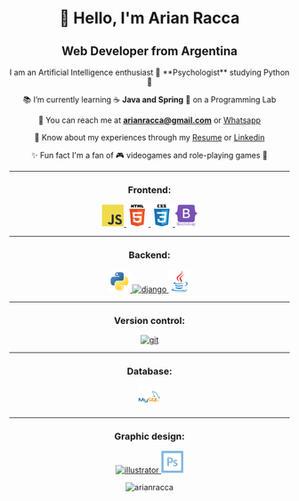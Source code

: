 <h1 align="center">👋 Hello, I'm Arian Racca</h1>

<div align="center">
<h2>Web Developer from Argentina</h1>

<p>
I am an Artificial Intelligence enthusiast 🧠 **Psychologist** studying Python 🐍

📚 I’m currently learning ☕ **Java and Spring** 🍃 on a Programming Lab

📧 You can reach me at **arianracca@gmail.com** or [Whatsapp](https://api.whatsapp.com/send?phone=5493413555676)

📄 Know about my experiences through my [Resume](https://github.com/arianracca/CV) or [Linkedin](https://www.linkedin.com/in/arianracca/)

✨ Fun fact I'm a fan of 🎮 videogames and role-playing games 🎲
</p>
</div>

---
<div align="center">
<h3>Frontend:</h3>
<p>
  <!-- JavaScript -->
  <a href="https://developer.mozilla.org/en-US/docs/Web/JavaScript" target="_blank" rel="noreferrer"> <img src="https://raw.githubusercontent.com/devicons/devicon/master/icons/javascript/javascript-original.svg" alt="javascript" width="40" height="40"/> </a>
  <!-- HTML5 -->
  <a href="https://www.w3.org/html/" target="_blank" rel="noreferrer"> <img src="https://raw.githubusercontent.com/devicons/devicon/master/icons/html5/html5-original-wordmark.svg" alt="html5" width="40" height="40"/> </a>
  <!-- CSS3 -->
  <a href="https://www.w3schools.com/css/" target="_blank" rel="noreferrer"> <img src="https://raw.githubusercontent.com/devicons/devicon/master/icons/css3/css3-original-wordmark.svg" alt="css3" width="40" height="40"/> </a>
  <!-- Bootstrap -->
  <a href="https://getbootstrap.com" target="_blank" rel="noreferrer"> <img src="https://raw.githubusercontent.com/devicons/devicon/master/icons/bootstrap/bootstrap-plain-wordmark.svg" alt="bootstrap" width="40" height="40"/> </a>
</p>
</div>

---
<div align="center">
<h3>Backend:</h3>
<p>
  <!-- Python -->
  <a href="https://www.python.org" target="_blank" rel="noreferrer"> <img src="https://raw.githubusercontent.com/devicons/devicon/master/icons/python/python-original.svg" alt="python" width="40" height="40"/> </a>
  <!-- Django -->
  <a href="https://www.djangoproject.com/" target="_blank" rel="noreferrer"> <img src="https://cdn.worldvectorlogo.com/logos/django.svg" alt="django" width="40" height="40"/> </a>
  <!-- Java -->
  <a href="https://www.java.com" target="_blank" rel="noreferrer"> <img src="https://raw.githubusercontent.com/devicons/devicon/master/icons/java/java-original.svg" alt="java" width="40" height="40"/> </a>
</p>

---
<div align="center">
<h3>Version control:</h3>
<p>
  <!-- Git -->
  <a href="https://git-scm.com/" target="_blank" rel="noreferrer"> <img src="https://www.vectorlogo.zone/logos/git-scm/git-scm-icon.svg" alt="git" width="40" height="40"/> </a>
</p>
</div>

---
<div align="center">
<h3>Database:</h3>
<p>
<!-- MySQL -->
  <a href="https://www.mysql.com/" target="_blank" rel="noreferrer"> <img src="https://raw.githubusercontent.com/devicons/devicon/master/icons/mysql/mysql-original-wordmark.svg" alt="mysql" width="40" height="40"/> </a>
</p>
</div>

---
<div align="center">
<h3>Graphic design:</h3>
<p>
  <!-- Illustrator -->
  <a href="https://www.adobe.com/in/products/illustrator.html" target="_blank" rel="noreferrer"> <img src="https://www.vectorlogo.zone/logos/adobe_illustrator/adobe_illustrator-icon.svg" alt="illustrator" width="40" height="40"/> </a>
  <!-- Photoshop -->
  <a href="https://www.photoshop.com/en" target="_blank" rel="noreferrer"> <img src="https://raw.githubusercontent.com/devicons/devicon/master/icons/photoshop/photoshop-line.svg" alt="photoshop" width="40" height="40"/> </a>
</p>
</div>

<p align="center"> <img src="https://komarev.com/ghpvc/?username=arianracca&label=Profile%20views&color=0e75b6&style=flat" alt="arianracca" /> </p>
